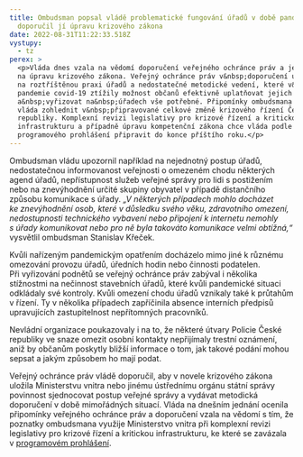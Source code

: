 ```yaml
---
title: Ombudsman popsal vládě problematické fungování úřadů v době pandemie a
  doporučil jí úpravu krizového zákona
date: 2022-08-31T11:22:33.518Z
vystupy:
  - tz
perex: >
  <p>Vláda dnes vzala na vědomí doporučení veřejného ochránce práv a jeho návrh
  na úpravu krizového zákona. Veřejný ochránce práv v&nbsp;doporučení upozornil
  na roztříštěnou praxi úřadů a nedostatečné metodické vedení, které v&nbsp;době
  pandemie covid-19 ztížily možnost občanů efektivně uplatňovat jejich práva
  a&nbsp;vyřizovat na&nbsp;úřadech vše potřebné. Připomínky ombudsmana slíbila
  vláda zohlednit v&nbsp;připravované celkové změně krizového řízení České
  republiky. Komplexní revizi legislativy pro krizové řízení a kritickou
  infrastrukturu a případně úpravu kompetenční zákona chce vláda podle
  programového prohlášení připravit do konce příštího roku.</p>
---
```

<p>Ombudsman vládu upozornil například na nejednotný postup úřadů, nedostatečnou informovanost veřejnosti o&nbsp;omezeném chodu některých agend úřadů, nepřístupnost služeb veřejné správy pro&nbsp;lidi s&nbsp;postižením nebo na znevýhodnění určité skupiny obyvatel v&nbsp;případě distančního způsobu komunikace s&nbsp;úřady. <em>&bdquo;V některých případech mohlo docházet ke&nbsp;znevýhodnění osob, které v&nbsp;důsledku svého věku, zdravotního omezení, nedostupnosti technického vybavení nebo připojení k&nbsp;internetu nemohly s&nbsp;úřady komunikovat nebo pro&nbsp;ně byla takováto komunikace velmi obtížná,&ldquo;</em> vysvětlil ombudsman Stanislav Křeček.</p>

<p>Kvůli nařízeným pandemickým opatřením docházelo mimo jiné k&nbsp;různému omezování provozu úřadů, úředních hodin nebo činnosti podatelen. Při&nbsp;vyřizování podnětů se veřejný ochránce práv zabýval i několika stížnostmi na&nbsp;nečinnost stavebních úřadů, které kvůli pandemické situaci odkládaly své kontroly. Kvůli omezení chodu úřadů vznikaly také k průtahům v řízení. Ty v několika případech zapříčinila absence interních předpisů upravujících zastupitelnost nepřítomných pracovníků.</p>

<p>Nevládní organizace poukazovaly i&nbsp;na&nbsp;to, že některé útvary Policie České republiky ve snaze omezit osobní kontakty nepřijímaly trestní oznámení, aniž by občanům poskytly bližší informace o&nbsp;tom, jak takové podání mohou sepsat a&nbsp;jakým způsobem ho mají podat.</p>

<p>Veřejný ochránce práv vládě doporučil, aby v novele krizového zákona uložila Ministerstvu vnitra nebo jinému ústřednímu orgánu státní správy povinnost sjednocovat postup veřejné správy a&nbsp;vydávat metodická doporučení v&nbsp;době mimořádných situací. Vláda na dnešním jednání ocenila připomínky veřejného ochránce práv a doporučení vzala na vědomí s&nbsp;tím, že poznatky ombudsmana využije Ministerstvo vnitra při komplexní revizi legislativy pro krizové řízení a kritickou infrastrukturu, ke které se zavázala v&nbsp;<a href="https://www.vlada.cz/cz/programove-prohlaseni-vlady-193547/">programovém prohlášení</a>.<strong> </strong></p>
